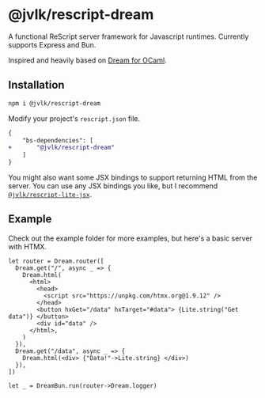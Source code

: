 # @jvlk/rescript-dream
A functional ReScript server framework for Javascript runtimes.
Currently supports Express and Bun.

Inspired and heavily based on [Dream for OCaml](https://aantron.github.io/dream/).

## Installation
```bash
npm i @jvlk/rescript-dream
```
Modify your project's `rescript.json` file.
```diff
{
    "bs-dependencies": [
+       "@jvlk/rescript-dream"
    ]
}
```

You might also want some JSX bindings to support returning HTML from the server. You can use any JSX bindings you like, but I recommend [`@jvlk/rescript-lite-jsx`](https://github.com/jderochervlk/rescript-lite-jsx).

## Example
Check out the example folder for more examples, but here's a basic server with HTMX.

```rescript
let router = Dream.router([
  Dream.get("/", async _ => {
    Dream.html(
      <html>
        <head>
          <script src="https://unpkg.com/htmx.org@1.9.12" />
        </head>
        <button hxGet="/data" hxTarget="#data"> {Lite.string("Get data")} </button>
        <div id="data" />
      </html>,
    )
  }),
  Dream.get("/data", async _ => {
    Dream.html(<div> {"Data!"->Lite.string} </div>)
  }),
])

let _ = DreamBun.run(router->Dream.logger)
```